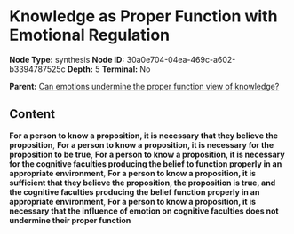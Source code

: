 # Knowledge as Proper Function with Emotional Regulation

**Node Type:** synthesis
**Node ID:** 30a0e704-04ea-469c-a602-b3394787525c
**Depth:** 5
**Terminal:** No

**Parent:** [Can emotions undermine the proper function view of knowledge?](can-emotions-undermine-the-proper-function-view-of-knowledge-antithesis-682ee3fa-01db-4175-9245-98d70770c6bd.md)

## Content

**For a person to know a proposition, it is necessary that they believe the proposition**, **For a person to know a proposition, it is necessary for the proposition to be true**, **For a person to know a proposition, it is necessary for the cognitive faculties producing the belief to function properly in an appropriate environment**, **For a person to know a proposition, it is sufficient that they believe the proposition, the proposition is true, and the cognitive faculties producing the belief function properly in an appropriate environment**, **For a person to know a proposition, it is necessary that the influence of emotion on cognitive faculties does not undermine their proper function**
